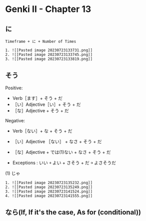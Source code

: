# Genki II - Chapter 13
## に
```ad-summary
Timeframe + に + Number of Times
```
```ad-example
1. ![[Pasted image 20230723133731.png]]
2. ![[Pasted image 20230723133745.png]]
3. ![[Pasted image 20230723133819.png]]

```

## そう
Positive:
- Verb［ます］+ そう + だ
- ［い］Adjective［い］+ そう + だ
- ［な］Adjective + そう + だ

Negative:
- Verb［ない］+ な + そう + だ
- ［い］Adjective ［ない］ + なさ + そう + だ
- ［な］Adjective + では(1)ない + なさ + そう + だ

- Exceptions : いい ￫ よい + さそう + だ ￫ よさそうだ

(1) じゃ
```ad-example
1. ![[Pasted image 20230723135232.png]]
2. ![[Pasted image 20230723135249.png]]
3. ![[Pasted image 20230723141524.png]]
4. ![[Pasted image 20230723141555.png]]
```

## なら(If, If it's the case, As for (conditional))
